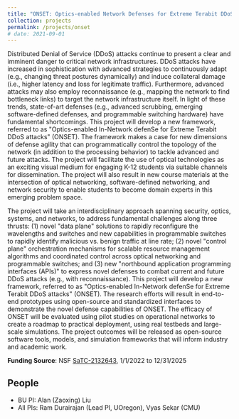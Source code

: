 ```yaml
---
title: "ONSET: Optics-enabled Network Defenses for Extreme Terabit DDoS Attacks"
collection: projects
permalink: /projects/onset
# date: 2021-09-01
---
```


Distributed Denial of Service (DDoS) attacks continue to present a clear and imminent danger to critical network infrastructures. DDoS attacks have increased in sophistication with advanced strategies to continuously adapt (e.g., changing threat postures dynamically) and induce collateral damage (i.e., higher latency and loss for legitimate traffic). Furthermore, advanced attacks may also employ reconnaissance (e.g., mapping the network to find bottleneck links) to target the network infrastructure itself. In light of these trends, state-of-art defenses (e.g., advanced scrubbing, emerging software-defined defenses, and programmable switching hardware) have fundamental shortcomings. This project will develop a new framework, referred to as "Optics-enabled In-Network defenSe for Extreme Terabit DDoS attacks" (ONSET). The framework makes a case for new dimensions of defense agility that can programmatically control the topology of the network (in addition to the processing behavior) to tackle advanced and future attacks. The project will facilitate the use of optical technologies as an exciting visual medium for engaging K-12 students via suitable channels for dissemination. The project will also result in new course materials at the intersection of optical networking, software-defined networking, and network security to enable students to become domain experts in this emerging problem space.

The project will take an interdisciplinary approach spanning security, optics, systems, and networks, to address fundamental challenges along three thrusts: (1) novel "data plane" solutions to rapidly reconfigure the wavelengths and switches and new capabilities in programmable switches to rapidly identify malicious vs. benign traffic at line rate; (2) novel "control plane" orchestration mechanisms for scalable resource management algorithms and coordinated control across optical networking and programmable switches; and (3) new "northbound application programming interfaces (APIs)" to express novel defenses to combat current and future DDoS attacks (e.g., with reconnaissance). This project will develop a new framework, referred to as "Optics-enabled In-Network defenSe for Extreme Terabit DDoS attacks" (ONSET). The research efforts will result in end-to-end prototypes using open-source and standardized interfaces to demonstrate the novel defense capabilities of ONSET. The efficacy of ONSET will be evaluated using pilot studies on operational networks to create a roadmap to practical deployment, using real testbeds and large-scale simulations. The project outcomes will be released as open-source software tools, models, and simulation frameworks that will inform industry and academic work.

**Funding Source**: NSF [SaTC-2132643](https://www.nsf.gov/awardsearch/showAward?AWD_ID=2132643), 1/1/2022 to 12/31/2025

People
------
* BU PI: Alan (Zaoxing) Liu
* All PIs: Ram Durairajan (Lead PI, UOregon), Vyas Sekar (CMU)
